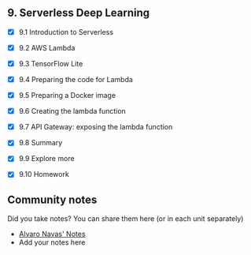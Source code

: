 ## 9. Serverless Deep Learning

- [x] 9.1 Introduction to Serverless
- [x] 9.2 AWS Lambda
- [x] 9.3 TensorFlow Lite
- [x] 9.4 Preparing the code for Lambda
- [x] 9.5 Preparing a Docker image
- [x] 9.6 Creating the lambda function
- [x] 9.7 API Gateway: exposing the lambda function
- [x] 9.8 Summary
- [x] 9.9 Explore more
- [x] 9.10 Homework



## Community notes

Did you take notes? You can share them here (or in each unit separately)

* [Alvaro Navas' Notes](https://github.com/ziritrion/ml-zoomcamp/blob/main/notes/09_serverless.md)
* Add your notes here